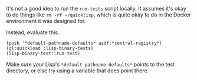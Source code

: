 It's not a good idea to run the `run-tests` script locally. It assumes it's okay to do things like `rm -rf ~/quicklisp`, 
which is quite okay to do in the Docker environment it was designed for.

Instead, evaluate this:

```
(push '*default-pathname-defaults* asdf:*central-registry*)
(ql:quickload :lisp-binary-tests)
(lisp-binary-test::run-test)
```

Make sure your Lisp's `*default-pathname-defaults*` points to the test directory,
or else try using a variable that does point there.
